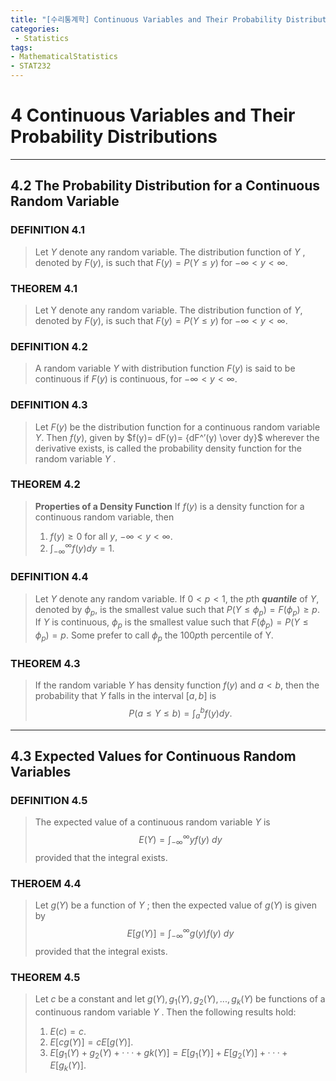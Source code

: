 ```yaml
---
title: "[수리통계학] Continuous Variables and Their Probability Distributions"
categories:
 - Statistics
tags: 
- MathematicalStatistics
- STAT232
---
```


# 4 Continuous Variables and Their Probability Distributions

---

## 4.2 The Probability Distribution for a Continuous Random Variable

### DEFINITION 4.1
> Let $Y$ denote any random variable. The distribution function of $Y$ , denoted by $F(y)$, is such that $F(y) = P(Y ≤ y)$ for $−∞ < y < ∞.$

### THEOREM 4.1
> Let Y denote any random variable. The distribution function of $Y$, denoted by $F(y)$, is such that $F(y) = P(Y ≤ y)$ for $−∞ < y < ∞.$

### DEFINITION 4.2
>A random variable $Y$ with distribution function $F(y)$ is said to be continuous if $F(y)$ is continuous, for $−∞ < y < ∞.$

### DEFINITION 4.3
>Let $F(y)$ be the distribution function for a continuous random variable $Y$. Then $f(y)$, given by
$f(y)= dF(y)= {dF^′(y) \over dy}$
wherever the derivative exists, is called the probability density function for the random variable $Y$ .

### THEOREM 4.2
>**Properties of a Density Function** If $f(y)$ is a density function for a continuous random variable, then
>1. $f(y) ≥ 0$ for all $y$, $−∞<y<∞.$
>2. $\int_{-∞}^{∞} f(y)dy=1.$

### DEFINITION 4.4
> Let $Y$ denote any random variable. If $0 < p < 1$, the $p$th ***quantile*** of $Y$, denoted by $\phi_p$, is the smallest value such that $P(Y ≤ \phi_p) = F(\phi_p) ≥ p.$ If $Y$ is continuous, $\phi_p$ is the smallest value such that $F(\phi_p) = P(Y ≤ \phi_p) = p.$ Some prefer to call $\phi_p$ the $100p$th percentile of Y.

### THEOREM 4.3
>If the random variable $Y$ has density function $f (y)$ and $a < b$, then the probability that $Y$ falls in the interval $[a, b]$ is
>$$P(a ≤ Y ≤ b) = \int_{a}^{b}f (y) dy.$$

---

## 4.3 Expected Values for Continuous Random Variables

### DEFINITION 4.5
> The expected value of a continuous random variable $Y$ is 
> $$E(Y) =\int_{-∞}^{∞}yf(y)\ dy$$ 
> provided that the integral exists.

### THEROEM 4.4
> Let $g(Y )$ be a function of $Y$ ; then the expected value of $g(Y )$ is given by 
> $$E [g(Y )] = \int_{-∞}^{∞}g(y)f(y)\ dy$$
>provided that the integral exists.

### THEOREM 4.5
>Let $c$ be a constant and let $g(Y), g_1(Y), g_2(Y),...,g_k(Y)$ be functions of a continuous random variable $Y$ . Then the following results hold:
>1. $E(c) = c.$
>2. $E[cg(Y)] = cE[g(Y)].$
>3. $E[g_1(Y)+g_2(Y)+···+gk(Y)] = E[g_1(Y)]+E[g_2(Y)]+···+E[g_k(Y)].$
